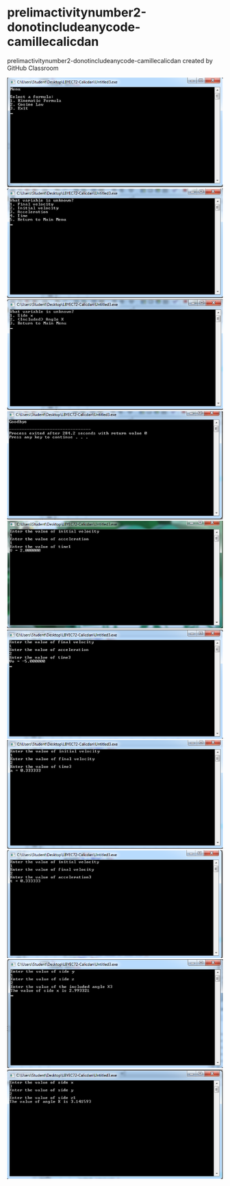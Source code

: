 # prelimactivitynumber2-donotincludeanycode-camillecalicdan
prelimactivitynumber2-donotincludeanycode-camillecalicdan created by GitHub Classroom


![](act2.png)
![](act2a.png)
![](act2b.png)
![](act2c.png)
![](act2d.png)
![](act2e.png)
![](actf.png)
![](actg.png)
![](acth.png)
![](acti.png)
